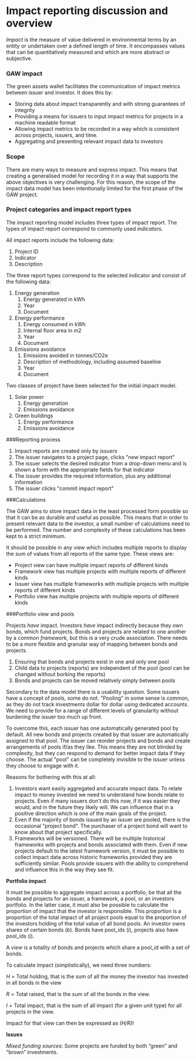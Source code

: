 # Impact reporting discussion and overview

*Impact* is the measure of value delivered in environmental terms by an entity or undertaken over a defined length of time.
It encompasses values that can be quantitatively measured and which are more abstract or subjective.

### GAW impact

The green assets wallet facilitates the communication of impact metrics between issuer and investor. It does this by:

* Storing data about impact transparently and with strong guarantees of integrity
* Providing a means for issuers to input impact metrics for projects in a machine readable format
* Allowing impact metrics to be recorded in a way which is consistent across projects, issuers, and time.
* Aggregating and presenting relevant impact data to investors

### Scope

There are many ways to measure and express impact.
This means that creating a generalised model for recording it in a way that supports the above objectives is very challenging.
For this reason, the scope of the impact data model has been intentionally limited for the first phase of the GAW project.

### Project categories and impact report types

The impact reporting model includes three types of impact report.
The types of impact report correspond to commonly used *indicators*.

All impact reports include the following data:

1. Project ID
2. Indicator
3. Description

The three report types correspond to the selected indicator and consist of the following data:

1. Energy generation
    1. Energy generated in kWh
    2. Year
    3. Document
2. Energy performance
    1. Energy consumed in kWh
    2. Internal floor area in m2
    3. Year
    4. Document
3. Emissions avoidance
    1. Emissions avoided in tonnes/CO2e
    2. Description of methodology, including assumed baseline
    3. Year
    4. Document

Two classes of project have been selected for the initial impact model.

1. Solar power
    1. Energy generation
    2. Emissions avoidance
2. Green buildings
    1. Energy performance
    2. Emissions avoidance

###Reporting process

1. Impact reports are created only by *issuers*
2. The issuer navigates to a project page, clicks "new impact report"
3. The issuer selects the desired indicator from a drop-down menu and is shown a form with the appropriate fields for that indicator
4. The issuer provides the required information, plus any additional information
5. The issuer clicks "commit impact report"

###Calculations

The GAW aims to store impact data in the least processed form possible so that it can be as durable and useful as possible.
This means that in order to present relevant data to the investor, a small number of calculations need to be performed.
The number and complexity of these calculations has been kept to a strict minimum.

It should be possible in any view which includes multiple reports to display the sum of values from all reports of the same type.
These views are:

* Project view can have multiple impact reports of different kinds
* Framework view has multiple projects with multiple reports of different kinds
* Issuer view has multiple frameworks with multiple projects with multiple reports of different kinds
* Portfolio view has multiple projects with multiple reports of different kinds

###Portfolio view and pools

Projects *have* impact. Investors *have* impact indirectly because they own bonds, which fund projects.
Bonds and projects are related to one another by a common *framework*, but this is a very crude association.
There needs to be a more flexible and granular way of mapping between bonds and projects.

1. Ensuring that bonds and projects exist in one and only one pool
2. Child data to projects (reports) are independent of the pool (pool can be changed without borking the reports)
3. Bonds and projects can be moved relatively simply between pools

Secondary to the data model there is a usability question. Some issuers have a concept of pools, some do not.
"Pooling" in some sense is common, as they do not track investments dollar for dollar using dedicated accounts.
We need to provide for a range of different levels of granularity without burdening the issuer too much up front.

To overcome this, each issuer has one automatically generated pool by default.
All new bonds and projects created by that issuer are automatically assigned to that pool.
The issuer can reorder projects and bonds and create arrangements of pools if/as they like.
This means they are not blinded by complexity, but they can respond to demand for better impact data if they choose.
The actual "pool" can be completely invisible to the issuer unless they choose to engage with it.

Reasons for bothering with this at all:

1. Investors want easily aggregated and accurate impact data.
To relate impact to money invested we need to understand how bonds relate to projects.
Even if many issuers don't do this now, if it was easier they would, and in the future they likely will.
We can influence that in a positive direction which is one of the main goals of the project.
2. Even if the majority of bonds issued by an issuer are pooled, there is the occasional "project bond". The purchaser of a project bond will want to know about that project specifically.
3. Frameworks will be versioned. There will be multiple historical frameworks with projects and bonds associated with them. Even if new projects default to the latest framework version, it must be possible to collect impact data across historic frameworks provided they are sufficiently similar. Pools provide issuers with the ability to comprehend and influence this in the way they see fit.

**Portfolio impact**

It must be possible to aggregate impact across a portfolio, be that all the bonds and projects for an issuer, a framework, a pool, or an investors portfolio. In the latter case, it must also be possible to calculate the proportion of impact that the investor is responsible. This proportion is a proportion of the total impact of all project pools equal to the proportion of the investors holding of the total value of all bond pools.
An investor owns shares of certain bonds (*b*). Bonds have pool_ids (*i*), projects also have pool_ids (*i*).

A *view* is a totality of bonds and projects which share a pool_id with a set of bonds.

To calculate impact (simplistically), we need three numbers:

*H* = Total holding, that is the sum of all the money the investor has invested in all bonds in the view

*R* = Total raised, that is the sum of all the bonds in the view.

*I* = Total impact, that is the sum of all impact (for a given unit type) for all projects in the view.

Impact for that view can then be expressed as *(H/R)I*

**Issues**

*Mixed funding sources*: Some projects are funded by both “green” and “brown” investments.
